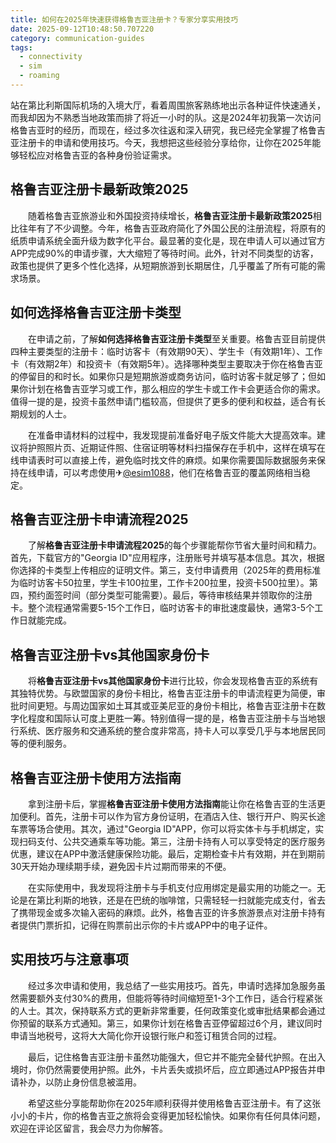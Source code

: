 ```yaml
---
title: 如何在2025年快速获得格鲁吉亚注册卡？专家分享实用技巧
date: 2025-09-12T10:48:50.707220
category: communication-guides
tags:
  - connectivity
  - sim
  - roaming
---
```


站在第比利斯国际机场的入境大厅，看着周围旅客熟练地出示各种证件快速通关，而我却因为不熟悉当地政策而排了将近一小时的队。这是2024年初我第一次访问格鲁吉亚时的经历，而现在，经过多次往返和深入研究，我已经完全掌握了格鲁吉亚注册卡的申请和使用技巧。今天，我想把这些经验分享给你，让你在2025年能够轻松应对格鲁吉亚的各种身份验证需求。

## 格鲁吉亚注册卡最新政策2025

　　随着格鲁吉亚旅游业和外国投资持续增长，**格鲁吉亚注册卡最新政策2025**相比往年有了不少调整。今年，格鲁吉亚政府简化了外国公民的注册流程，将原有的纸质申请系统全面升级为数字化平台。最显著的变化是，现在申请人可以通过官方APP完成90%的申请步骤，大大缩短了等待时间。此外，针对不同类型的访客，政策也提供了更多个性化选择，从短期旅游到长期居住，几乎覆盖了所有可能的需求场景。

## 如何选择格鲁吉亚注册卡类型

　　在申请之前，了解**如何选择格鲁吉亚注册卡类型**至关重要。格鲁吉亚目前提供四种主要类型的注册卡：临时访客卡（有效期90天）、学生卡（有效期1年）、工作卡（有效期2年）和投资卡（有效期5年）。选择哪种类型主要取决于你在格鲁吉亚的停留目的和时长。如果你只是短期旅游或商务访问，临时访客卡就足够了；但如果你计划在格鲁吉亚学习或工作，那么相应的学生卡或工作卡会更适合你的需求。值得一提的是，投资卡虽然申请门槛较高，但提供了更多的便利和权益，适合有长期规划的人士。

　　在准备申请材料的过程中，我发现提前准备好电子版文件能大大提高效率。建议将护照照片页、近期证件照、住宿证明等材料扫描保存在手机中，这样在填写在线申请表时可以直接上传，避免临时找文件的麻烦。如果你需要国际数据服务来保持在线申请，可以考虑使用✈[@esim1088](https://t.me/s/esim1088)，他们在格鲁吉亚的覆盖网络相当稳定。

## 格鲁吉亚注册卡申请流程2025

　　了解**格鲁吉亚注册卡申请流程2025**的每个步骤能帮你节省大量时间和精力。首先，下载官方的"Georgia ID"应用程序，注册账号并填写基本信息。其次，根据你选择的卡类型上传相应的证明文件。第三，支付申请费用（2025年的费用标准为临时访客卡50拉里，学生卡100拉里，工作卡200拉里，投资卡500拉里）。第四，预约面签时间（部分类型可能需要）。最后，等待审核结果并领取你的注册卡。整个流程通常需要5-15个工作日，临时访客卡的审批速度最快，通常3-5个工作日就能完成。

## 格鲁吉亚注册卡vs其他国家身份卡

　　将**格鲁吉亚注册卡vs其他国家身份卡**进行比较，你会发现格鲁吉亚的系统有其独特优势。与欧盟国家的身份卡相比，格鲁吉亚注册卡的申请流程更为简便，审批时间更短。与周边国家如土耳其或亚美尼亚的身份卡相比，格鲁吉亚注册卡在数字化程度和国际认可度上更胜一筹。特别值得一提的是，格鲁吉亚注册卡与当地银行系统、医疗服务和交通系统的整合度非常高，持卡人可以享受几乎与本地居民同等的便利服务。

## 格鲁吉亚注册卡使用方法指南

　　拿到注册卡后，掌握**格鲁吉亚注册卡使用方法指南**能让你在格鲁吉亚的生活更加便利。首先，注册卡可以作为官方身份证明，在酒店入住、银行开户、购买长途车票等场合使用。其次，通过"Georgia ID"APP，你可以将实体卡与手机绑定，实现扫码支付、公共交通乘车等功能。第三，注册卡持有人可以享受特定的医疗服务优惠，建议在APP中激活健康保险功能。最后，定期检查卡片有效期，并在到期前30天开始办理续期手续，避免因卡片过期而带来的不便。

　　在实际使用中，我发现将注册卡与手机支付应用绑定是最实用的功能之一。无论是在第比利斯的地铁，还是在巴统的咖啡馆，只需轻轻一扫就能完成支付，省去了携带现金或多次输入密码的麻烦。此外，格鲁吉亚的许多旅游景点对注册卡持有者提供门票折扣，记得在购票前出示你的卡片或APP中的电子证件。

## 实用技巧与注意事项

　　经过多次申请和使用，我总结了一些实用技巧。首先，申请时选择加急服务虽然需要额外支付30%的费用，但能将等待时间缩短至1-3个工作日，适合行程紧张的人士。其次，保持联系方式的更新非常重要，任何政策变化或审批结果都会通过你预留的联系方式通知。第三，如果你计划在格鲁吉亚停留超过6个月，建议同时申请当地税号，这将大大简化你开设银行账户和签订租赁合同的过程。

　　最后，记住格鲁吉亚注册卡虽然功能强大，但它并不能完全替代护照。在出入境时，你仍然需要使用护照。此外，卡片丢失或损坏后，应立即通过APP报告并申请补办，以防止身份信息被滥用。

　　希望这些分享能帮助你在2025年顺利获得并使用格鲁吉亚注册卡。有了这张小小的卡片，你的格鲁吉亚之旅将会变得更加轻松愉快。如果你有任何具体问题，欢迎在评论区留言，我会尽力为你解答。